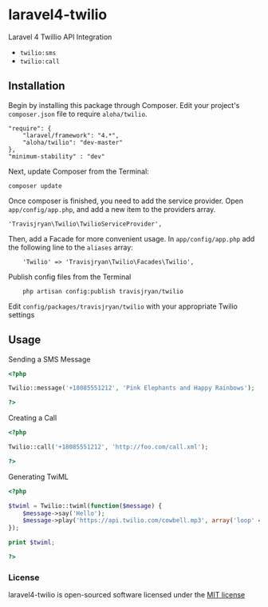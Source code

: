laravel4-twilio
===============
Laravel 4 Twillio API Integration


- `twilio:sms`
- `twilio:call`


## Installation
Begin by installing this package through Composer. Edit your project's `composer.json` file to require `aloha/twilio`.

    "require": {
		"laravel/framework": "4.*",
		"aloha/twilio": "dev-master"
	},
	"minimum-stability" : "dev"


Next, update Composer from the Terminal:

    composer update

Once composer is finished, you need to add the service provider. Open `app/config/app.php`, and add a new item to the providers array.

    'Travisjryan\Twilio\TwilioServiceProvider',

Then, add a Facade for more convenient usage. In `app/config/app.php` add the following line to the `aliases` array:

        'Twilio' => 'Travisjryan\Twilio\Facades\Twilio',

Publish config files from the Terminal

        php artisan config:publish travisjryan/twilio
        
Edit `config/packages/travisjryan/twilio` with your appropriate Twilio settings        


## Usage

Sending a SMS Message

```php
<?php

Twilio::message('+18085551212', 'Pink Elephants and Happy Rainbows');

?>
```

Creating a Call

```php
<?php

Twilio::call('+18085551212', 'http://foo.com/call.xml');

?>
```

Generating TwiML

```php
<?php

$twiml = Twilio::twiml(function($message) {
    $message->say('Hello');
    $message->play('https://api.twilio.com/cowbell.mp3', array('loop' => 5));
});

print $twiml;

?>
```

### License

laravel4-twilio is open-sourced software licensed under the [MIT license](http://opensource.org/licenses/MIT)
